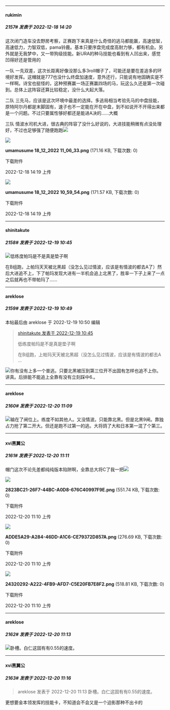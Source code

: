 

*****

####  rukimin  
##### 2157#       发表于 2022-12-18 14:20

这次闭门造车没去野房考察，正赛跑下来真是什么奇怪的逃马都能赢，高速低智，高速低力，力智双低，pama铃鹿。基本只要序盘完成度高耐力够，都有机会。另外就是无我梦中，又一带狗级技能。新URA的种马技能也看到有人凹出来，感觉凹得好还是管用的

一队 一先双差，这次长距离好像没那么多3roll帽子了，可能还是要在差追多的环境好发挥。这帽就是777也没什么终盘加速度，意外还行，只能说有地固确实是不一样啊。诗宝也挺怪的，这种预赛赢一场正赛赢四场的马，玩这么久还是第一次碰到。总体上这阵容还算比较稳定，没什么大起大落。

二队 三先马，应该是这次环境中最差的选择。多逃局相当考验先马的中盘技能，原特阿尔丹都是末脚固有，速子也不一定能在开在中盘，到不如说开不开得出来都是一个问题。不过只要属性够好都还是能进A决的……大概

三队 情波水司机大进，很古典的阵容了没什么好说的，大进技能稍微有点没处理好，不过也足够强了随便跑跑<img src="https://static.saraba1st.com/image/smiley/face2017/033.png" referrerpolicy="no-referrer">

<img src="https://img.saraba1st.com/forum/202212/18/141915nxxm7gxcxieizpxs.png" referrerpolicy="no-referrer">

<strong>umamusume 18_12_2022 11_06_33.png</strong> (171.16 KB, 下载次数: 0)

下载附件

2022-12-18 14:19 上传

<img src="https://img.saraba1st.com/forum/202212/18/141938tzd7djoetee0kl7i.png" referrerpolicy="no-referrer">

<strong>umamusume 18_12_2022 10_59_54.png</strong> (171.57 KB, 下载次数: 0)

下载附件

2022-12-18 14:19 上传



*****

####  shinitakute  
##### 2158#       发表于 2022-12-19 10:45

<img src="https://static.saraba1st.com/image/smiley/face2017/163.png" referrerpolicy="no-referrer">低练度帕玛是不是真是垫子啊

在B组跑，上帕玛天天被北黑超（没怎么见过情波，应该是有情波的都去A了）然后大进追不上，下了帕玛发现大进有一半机会追上北黑了，胜率一下子上来了一点
之后就再也不带帕玛了……

*****

####  areklose  
##### 2159#       发表于 2022-12-19 10:49

 本帖最后由 areklose 于 2022-12-19 10:50 编辑 
<blockquote><a href="httphttps://bbs.saraba1st.com/2b/forum.php?mod=redirect&amp;goto=findpost&amp;pid=59005479&amp;ptid=1590697" target="_blank">shinitakute 发表于 2022-12-19 10:45</a>

低练度帕玛是不是真是垫子啊

在B组跑，上帕玛天天被北黑超（没怎么见过情波，应该是有情波的都去A ...</blockquote>
<img src="https://static.saraba1st.com/image/smiley/face2017/037.png" referrerpolicy="no-referrer">你有没有上多一个普逃。只要北黑被压到第三位开不出固有怎样也追不上你。讲真。后排能不能追上全靠有没有立刻踩中6.。



*****

####  areklose  
##### 2160#       发表于 2022-12-20 11:09

<img src="https://static.saraba1st.com/image/smiley/face2017/067.png" referrerpolicy="no-referrer">输在了闸位上。练度不如其他人。又没情波。只能靠北黑。但是北黑9闸。靠独占力抢了第二开大。但还是跑不过第一的逃。大将鸽了大和日本第一混了个第三。



*****

####  xvi黑翼公  
##### 2161#       发表于 2022-12-20 11:11

帽门这次不论先差都纯纯版本陷阱啊，全靠总大将C了我一把<img src="https://static.saraba1st.com/image/smiley/face2017/037.png" referrerpolicy="no-referrer">

<img src="https://img.saraba1st.com/forum/202212/20/111004d0whfgf06b7ffr75.png" referrerpolicy="no-referrer">

<strong>2823BC21-26F7-44BC-A0D8-676C40997F9E.png</strong> (551.74 KB, 下载次数: 0)

下载附件

2022-12-20 11:10 上传

<img src="https://img.saraba1st.com/forum/202212/20/111003sdgchtdte9edqghf.png" referrerpolicy="no-referrer">

<strong>ADDE5A29-A284-46DD-A1C6-CE79372D857A.png</strong> (276.69 KB, 下载次数: 0)

下载附件

2022-12-20 11:10 上传

<img src="https://img.saraba1st.com/forum/202212/20/111004nkv4g85lhwg5h5dv.png" referrerpolicy="no-referrer">

<strong>24320292-A222-4FB9-AFD7-C5E20FB7E8F2.png</strong> (518.81 KB, 下载次数: 0)

下载附件

2022-12-20 11:10 上传



*****

####  areklose  
##### 2162#       发表于 2022-12-20 11:13

<img src="https://static.saraba1st.com/image/smiley/face2017/067.png" referrerpolicy="no-referrer">卧槽。白仁这固有有0.55的速度。

*****

####  xvi黑翼公  
##### 2163#       发表于 2022-12-20 11:16

<blockquote>areklose 发表于 2022-12-20 11:13
卧槽。白仁这固有有0.55的速度。</blockquote>
更想要金本领发挥的技能卡，不知道会不会又是一个迫影那种不出卡的

